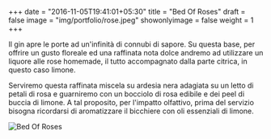 +++
date = "2016-11-05T19:41:01+05:30"
title = "Bed Of Roses"
draft = false
image = "img/portfolio/rose.jpeg"
showonlyimage = false
weight = 1
+++

Il gin apre le porte ad un'infinità di connubi di sapore. Su questa base, per offrire un gusto floreale ed una raffinata nota dolce andremo ad utilizzare un liquore alle rose homemade, il tutto accompagnato dalla parte citrica, in questo caso limone.
<!--more-->

Serviremo questa raffinata miscela su ardesia nera adagiata su un letto di petali di rosa e guarniremo con un bocciolo di rosa edibile e dei peel di buccia di limone. A tal proposito, per l'impatto olfattivo, prima del servizio bisogna ricordarsi di aromatizzare il bicchiere con oli essenziali di limone.


![Bed Of Roses][1]

[1]: /img/portfolio/rose.jpeg
